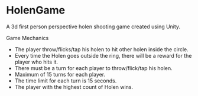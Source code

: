# HolenGame

A 3d first person perspective holen shooting game created using Unity.

Game Mechanics
- The player throw/flicks/tap his holen to hit other holen inside the circle.
- Every time the Holen goes outside the ring, there will be a reward for the player who hits it.
- There must be a turn for each player to throw/flick/tap his holen.
- Maximum of 15 turns for each player.
- The time limit for each turn is 15 seconds.
- The player with the highest count of Holen wins.
